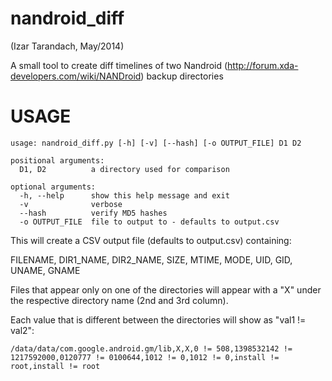 nandroid_diff
=============
(Izar Tarandach, May/2014)

A small tool to create diff timelines of two Nandroid (http://forum.xda-developers.com/wiki/NANDroid) backup directories 

USAGE
=====

    usage: nandroid_diff.py [-h] [-v] [--hash] [-o OUTPUT_FILE] D1 D2

    positional arguments:
      D1, D2          a directory used for comparison

	optional arguments:
	  -h, --help      show this help message and exit
	  -v              verbose
	  --hash          verify MD5 hashes
	  -o OUTPUT_FILE  file to output to - defaults to output.csv


This will create a CSV output file (defaults to output.csv) containing:

FILENAME, DIR1_NAME, DIR2_NAME, SIZE, MTIME, MODE, UID, GID, UNAME, GNAME

Files that appear only on one of the directories will appear with a "X" under the respective directory name (2nd and 3rd column).

Each value that is different between the directories will show as "val1 != val2":

    /data/data/com.google.android.gm/lib,X,X,0 != 508,1398532142 != 1217592000,0120777 != 0100644,1012 != 0,1012 != 0,install != root,install != root


